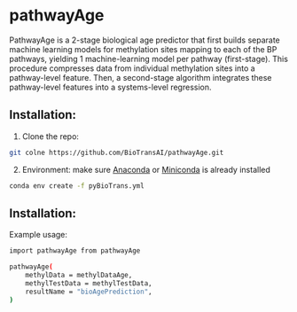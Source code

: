 # pathwayAge

PathwayAge is a 2-stage biological age predictor that first builds separate machine learning models for methylation sites mapping to each of the BP pathways, yielding 1 machine-learning model per pathway (first-stage). This procedure compresses data from individual methylation sites into a pathway-level feature. Then, a second-stage algorithm integrates these pathway-level features into a systems-level regression.
 
## Installation:

1. Clone the repo:
```bash
git colne https://github.com/BioTransAI/pathwayAge.git
```
2. Environment:
make sure [Anaconda](https://docs.anaconda.com/free/anaconda/install/) or [Miniconda](https://docs.conda.io/en/latest/miniconda.html) is already installed
```bash
conda env create -f pyBioTrans.yml
```

## Installation:
Example usage:
```bash
import pathwayAge from pathwayAge

pathwayAge(
    methylData = methylDataAge,
    methylTestData = methylTestData,
    resultName = "bioAgePrediction",
)

```
